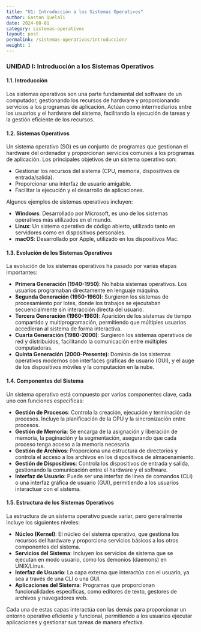 ```yaml
---
title: "U1: Introducción a los Sistemas Operativos"
author: Gaston Quelali
date: 2024-08-01
category: sistemas-operativos
layout: post
permalink: /sistemas-operativos/introduccion/
weight: 1
---
```


### UNIDAD I: Introducción a los Sistemas Operativos

#### 1.1. Introducción

Los sistemas operativos son una parte fundamental del software de un computador, gestionando los recursos de hardware y proporcionando servicios a los programas de aplicación. Actúan como intermediarios entre los usuarios y el hardware del sistema, facilitando la ejecución de tareas y la gestión eficiente de los recursos.

#### 1.2. Sistemas Operativos

Un sistema operativo (SO) es un conjunto de programas que gestionan el hardware del ordenador y proporcionan servicios comunes a los programas de aplicación. Los principales objetivos de un sistema operativo son:
- Gestionar los recursos del sistema (CPU, memoria, dispositivos de entrada/salida).
- Proporcionar una interfaz de usuario amigable.
- Facilitar la ejecución y el desarrollo de aplicaciones.

Algunos ejemplos de sistemas operativos incluyen:
- **Windows**: Desarrollado por Microsoft, es uno de los sistemas operativos más utilizados en el mundo.
- **Linux**: Un sistema operativo de código abierto, utilizado tanto en servidores como en dispositivos personales.
- **macOS**: Desarrollado por Apple, utilizado en los dispositivos Mac.

#### 1.3. Evolución de los Sistemas Operativos

La evolución de los sistemas operativos ha pasado por varias etapas importantes:

- **Primera Generación (1940-1950)**: No había sistemas operativos. Los usuarios programaban directamente en lenguaje máquina.
- **Segunda Generación (1950-1960)**: Surgieron los sistemas de procesamiento por lotes, donde los trabajos se ejecutaban secuencialmente sin interacción directa del usuario.
- **Tercera Generación (1960-1980)**: Aparición de los sistemas de tiempo compartido y multiprogramación, permitiendo que múltiples usuarios accedieran al sistema de forma interactiva.
- **Cuarta Generación (1980-2000)**: Surgieron los sistemas operativos de red y distribuidos, facilitando la comunicación entre múltiples computadoras.
- **Quinta Generación (2000-Presente)**: Dominio de los sistemas operativos modernos con interfaces gráficas de usuario (GUI), y el auge de los dispositivos móviles y la computación en la nube.

#### 1.4. Componentes del Sistema

Un sistema operativo está compuesto por varios componentes clave, cada uno con funciones específicas:

- **Gestión de Procesos**: Controla la creación, ejecución y terminación de procesos. Incluye la planificación de la CPU y la sincronización entre procesos.
- **Gestión de Memoria**: Se encarga de la asignación y liberación de memoria, la paginación y la segmentación, asegurando que cada proceso tenga acceso a la memoria necesaria.
- **Gestión de Archivos**: Proporciona una estructura de directorios y controla el acceso a los archivos en los dispositivos de almacenamiento.
- **Gestión de Dispositivos**: Controla los dispositivos de entrada y salida, gestionando la comunicación entre el hardware y el software.
- **Interfaz de Usuario**: Puede ser una interfaz de línea de comandos (CLI) o una interfaz gráfica de usuario (GUI), permitiendo a los usuarios interactuar con el sistema.

#### 1.5. Estructura de los Sistemas Operativos

La estructura de un sistema operativo puede variar, pero generalmente incluye los siguientes niveles:

- **Núcleo (Kernel)**: El núcleo del sistema operativo, que gestiona los recursos del hardware y proporciona servicios básicos a los otros componentes del sistema.
- **Servicios del Sistema**: Incluyen los servicios de sistema que se ejecutan en modo usuario, como los demonios (daemons) en UNIX/Linux.
- **Interfaz de Usuario**: La capa externa que interactúa con el usuario, ya sea a través de una CLI o una GUI.
- **Aplicaciones del Sistema**: Programas que proporcionan funcionalidades específicas, como editores de texto, gestores de archivos y navegadores web.

Cada una de estas capas interactúa con las demás para proporcionar un entorno operativo eficiente y funcional, permitiendo a los usuarios ejecutar aplicaciones y gestionar sus tareas de manera efectiva.
